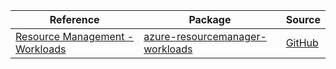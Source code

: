 | Reference | Package | Source |
|---|---|---|
|[Resource Management - Workloads](resourcemanager-workloads-readme.md)|[azure-resourcemanager-workloads](https://repo1.maven.org/maven2/com/azure/resourcemanager/azure-resourcemanager-workloads)|[GitHub](https://github.com/Azure/azure-sdk-for-java/blob/main/sdk/workloads/azure-resourcemanager-workloads)|
